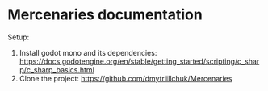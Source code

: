 # Mercenaries documentation

Setup:
1. Install godot mono and its dependencies: https://docs.godotengine.org/en/stable/getting_started/scripting/c_sharp/c_sharp_basics.html
2. Clone the project: https://github.com/dmytriiIlchuk/Mercenaries